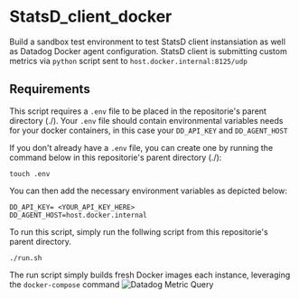 # StatsD_client_docker

Build a sandbox test environment to test StatsD client instansiation as well as Datadog Docker agent configuration. StatsD client is submitting custom metrics via `python` script sent to `host.docker.internal:8125/udp`

## Requirements
This script requires a `.env` file to be placed in the repositorie's parent directory (./). Your `.env` file should contain environmental variables needs for your docker containers, in this case your `DD_API_KEY` and `DD_AGENT_HOST`

If you don't already have a `.env` file, you can create one by running the command below in this repositorie's parent directory (./):

`touch .env`

You can then add the necessary environment variables as depicted below:


 `DD_API_KEY= <YOUR_API_KEY_HERE>` \
 `DD_AGENT_HOST=host.docker.internal`

To run this script, simply run the follwing script from this repositorie's parent directory.

`./run.sh`

The run script simply builds fresh Docker images each instance, leveraging the `docker-compose` command
![Datadog Metric Query](https://user-images.githubusercontent.com/49233513/196078074-39e4ae8d-7c42-4cc9-99cf-217a0fcca508.jpg)

